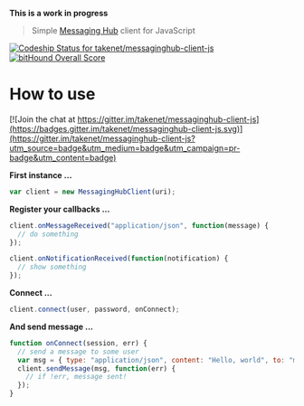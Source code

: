 **This is a work in progress**

> Simple [Messaging Hub](http://msging.net/) client for JavaScript


[![Codeship Status for takenet/messaginghub-client-js](https://codeship.com/projects/1043f7b0-80e0-0133-5021-02612484d25d/status?branch=master)](https://codeship.com/projects/121068) [![bitHound Overall Score](https://www.bithound.io/github/takenet/messaginghub-client-js/badges/score.svg)](https://www.bithound.io/github/takenet/messaginghub-client-js)

# How to use

[![Join the chat at https://gitter.im/takenet/messaginghub-client-js](https://badges.gitter.im/takenet/messaginghub-client-js.svg)](https://gitter.im/takenet/messaginghub-client-js?utm_source=badge&utm_medium=badge&utm_campaign=pr-badge&utm_content=badge)

**First instance ...**

```javascript
var client = new MessagingHubClient(uri);
```

**Register your callbacks ...**

```javascript
client.onMessageReceived("application/json", function(message) {
  // do something
});

client.onNotificationReceived(function(notification) {
  // show something
});
```

**Connect ...**

```javascript
client.connect(user, password, onConnect);
```

**And send message ...**

```javascript
function onConnect(session, err) {
  // send a message to some user
  var msg = { type: "application/json", content: "Hello, world", to: "my@friend.com" };
  client.sendMessage(msg, function(err) {
    // if !err, message sent!
  });
}
```
